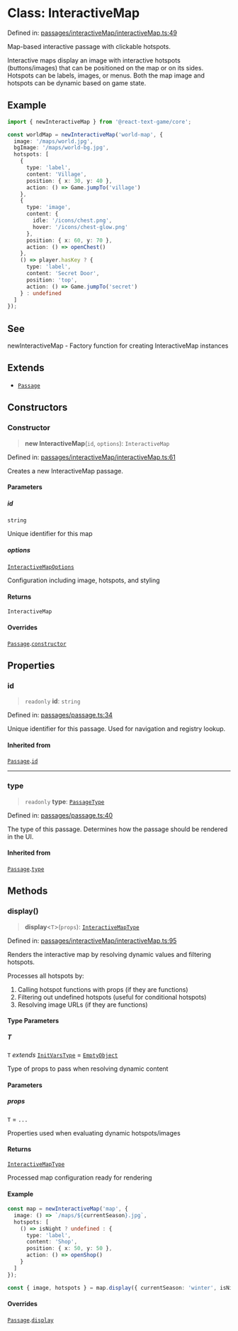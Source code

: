 # Class: InteractiveMap

Defined in: [passages/interactiveMap/interactiveMap.ts:49](https://github.com/laruss/react-text-game/blob/3f24f1ae69cb46d4c796e3e7af2e5d08bb0359c7/packages/core/src/passages/interactiveMap/interactiveMap.ts#L49)

Map-based interactive passage with clickable hotspots.

Interactive maps display an image with interactive hotspots (buttons/images) that
can be positioned on the map or on its sides. Hotspots can be labels, images, or menus.
Both the map image and hotspots can be dynamic based on game state.

## Example

```typescript
import { newInteractiveMap } from '@react-text-game/core';

const worldMap = newInteractiveMap('world-map', {
  image: '/maps/world.jpg',
  bgImage: '/maps/world-bg.jpg',
  hotspots: [
    {
      type: 'label',
      content: 'Village',
      position: { x: 30, y: 40 },
      action: () => Game.jumpTo('village')
    },
    {
      type: 'image',
      content: {
        idle: '/icons/chest.png',
        hover: '/icons/chest-glow.png'
      },
      position: { x: 60, y: 70 },
      action: () => openChest()
    },
    () => player.hasKey ? {
      type: 'label',
      content: 'Secret Door',
      position: 'top',
      action: () => Game.jumpTo('secret')
    } : undefined
  ]
});
```

## See

newInteractiveMap - Factory function for creating InteractiveMap instances

## Extends

- [`Passage`](Passage.md)

## Constructors

### Constructor

> **new InteractiveMap**(`id`, `options`): `InteractiveMap`

Defined in: [passages/interactiveMap/interactiveMap.ts:61](https://github.com/laruss/react-text-game/blob/3f24f1ae69cb46d4c796e3e7af2e5d08bb0359c7/packages/core/src/passages/interactiveMap/interactiveMap.ts#L61)

Creates a new InteractiveMap passage.

#### Parameters

##### id

`string`

Unique identifier for this map

##### options

[`InteractiveMapOptions`](../type-aliases/InteractiveMapOptions.md)

Configuration including image, hotspots, and styling

#### Returns

`InteractiveMap`

#### Overrides

[`Passage`](Passage.md).[`constructor`](Passage.md#constructor)

## Properties

### id

> `readonly` **id**: `string`

Defined in: [passages/passage.ts:34](https://github.com/laruss/react-text-game/blob/3f24f1ae69cb46d4c796e3e7af2e5d08bb0359c7/packages/core/src/passages/passage.ts#L34)

Unique identifier for this passage.
Used for navigation and registry lookup.

#### Inherited from

[`Passage`](Passage.md).[`id`](Passage.md#id)

***

### type

> `readonly` **type**: [`PassageType`](../type-aliases/PassageType.md)

Defined in: [passages/passage.ts:40](https://github.com/laruss/react-text-game/blob/3f24f1ae69cb46d4c796e3e7af2e5d08bb0359c7/packages/core/src/passages/passage.ts#L40)

The type of this passage.
Determines how the passage should be rendered in the UI.

#### Inherited from

[`Passage`](Passage.md).[`type`](Passage.md#type)

## Methods

### display()

> **display**\<`T`\>(`props`): [`InteractiveMapType`](../type-aliases/InteractiveMapType.md)

Defined in: [passages/interactiveMap/interactiveMap.ts:95](https://github.com/laruss/react-text-game/blob/3f24f1ae69cb46d4c796e3e7af2e5d08bb0359c7/packages/core/src/passages/interactiveMap/interactiveMap.ts#L95)

Renders the interactive map by resolving dynamic values and filtering hotspots.

Processes all hotspots by:
1. Calling hotspot functions with props (if they are functions)
2. Filtering out undefined hotspots (useful for conditional hotspots)
3. Resolving image URLs (if they are functions)

#### Type Parameters

##### T

`T` *extends* [`InitVarsType`](../type-aliases/InitVarsType.md) = [`EmptyObject`](../type-aliases/EmptyObject.md)

Type of props to pass when resolving dynamic content

#### Parameters

##### props

`T` = `...`

Properties used when evaluating dynamic hotspots/images

#### Returns

[`InteractiveMapType`](../type-aliases/InteractiveMapType.md)

Processed map configuration ready for rendering

#### Example

```typescript
const map = newInteractiveMap('map', {
  image: () => `/maps/${currentSeason}.jpg`,
  hotspots: [
    () => isNight ? undefined : {
      type: 'label',
      content: 'Shop',
      position: { x: 50, y: 50 },
      action: () => openShop()
    }
  ]
});

const { image, hotspots } = map.display({ currentSeason: 'winter', isNight: false });
```

#### Overrides

[`Passage`](Passage.md).[`display`](Passage.md#display)
